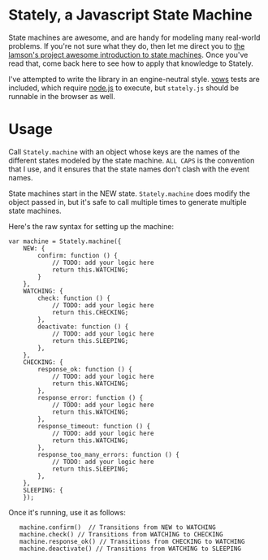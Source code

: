 
# Stately, a Javascript State Machine

State machines are awesome, and are handy for modeling many real-world problems. If you're not sure what they do, then let me direct you to [the lamson's project awesome introduction to state machines](http://lamsonproject.org/docs/introduction_to_finite_state_machines.html).  Once you've read that, come back here to see how to apply that knowledge to Stately.

I've attempted to write the library in an engine-neutral style. [vows](http://vowsjs.org) tests are included, which require [node.js](http://nodejs.org) to execute, but `stately.js` should be runnable in the browser as well.



# Usage

Call `Stately.machine` with an object whose keys are the names of the different states modeled by the state machine.  `ALL CAPS` is the convention that I use, and it ensures that the state names don't clash with the event names.

State machines start in the NEW state.  `Stately.machine` does modify the object passed in, but it's safe to call multiple times to generate multiple state machines.

Here's the raw syntax for setting up the machine:

    var machine = Stately.machine({
        NEW: {
            confirm: function () {
                // TODO: add your logic here
                return this.WATCHING;
            }
        },
        WATCHING: {
            check: function () {
                // TODO: add your logic here
                return this.CHECKING;
            },
            deactivate: function () {
                // TODO: add your logic here
                return this.SLEEPING;
            },
        },
        CHECKING: {
            response_ok: function () {
                // TODO: add your logic here
                return this.WATCHING;
            },
            response_error: function () {
                // TODO: add your logic here
                return this.WATCHING;
            },
            response_timeout: function () {
                // TODO: add your logic here
                return this.WATCHING;
            },
            response_too_many_errors: function () {
                // TODO: add your logic here
                return this.SLEEPING;
            },
        },
        SLEEPING: {
        });

Once it's running, use it as follows:

       machine.confirm()  // Transitions from NEW to WATCHING
       machine.check() // Transitions from WATCHING to CHECKING
       machine.response_ok() // Transitions from CHECKING to WATCHING
       machine.deactivate() // Transitions from WATCHING to SLEEPING


